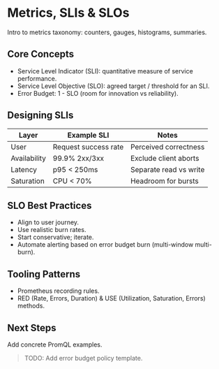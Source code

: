# Metrics, SLIs & SLOs

Intro to metrics taxonomy: counters, gauges, histograms, summaries.

## Core Concepts
- Service Level Indicator (SLI): quantitative measure of service performance.
- Service Level Objective (SLO): agreed target / threshold for an SLI.
- Error Budget: 1 - SLO (room for innovation vs reliability).

## Designing SLIs
| Layer | Example SLI | Notes |
|-------|-------------|-------|
| User | Request success rate | Perceived correctness |
| Availability | 99.9% 2xx/3xx | Exclude client aborts |
| Latency | p95 < 250ms | Separate read vs write |
| Saturation | CPU < 70% | Headroom for bursts |

## SLO Best Practices
- Align to user journey.
- Use realistic burn rates.
- Start conservative; iterate.
- Automate alerting based on error budget burn (multi-window multi-burn).

## Tooling Patterns
- Prometheus recording rules.
- RED (Rate, Errors, Duration) & USE (Utilization, Saturation, Errors) methods.

## Next Steps
Add concrete PromQL examples.

> TODO: Add error budget policy template.
